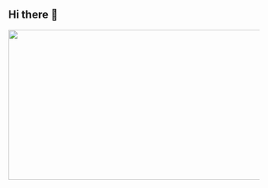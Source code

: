 ## Hi there 👋
<a href="https://www.gitanimals.org/en_US?utm_medium=image&utm_source=bildno&utm_content=farm">
<img
  src="https://render.gitanimals.org/farms/bildno"
  width="600"
  height="300"
/>
</a>


<!--
**bildno/bildno** is a ✨ _special_ ✨ repository because its `README.md` (this file) appears on your GitHub profile.

Here are some ideas to get you started:

- 🔭 I’m currently working on ...
- 🌱 I’m currently learning ...
- 👯 I’m looking to collaborate on ...
- 🤔 I’m looking for help with ...
- 💬 Ask me about ...
- 📫 How to reach me: ...
- 😄 Pronouns: ...
- ⚡ Fun fact: ...
-->
